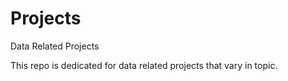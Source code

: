# Projects
Data Related Projects

This repo is dedicated for data related projects that vary in topic.
